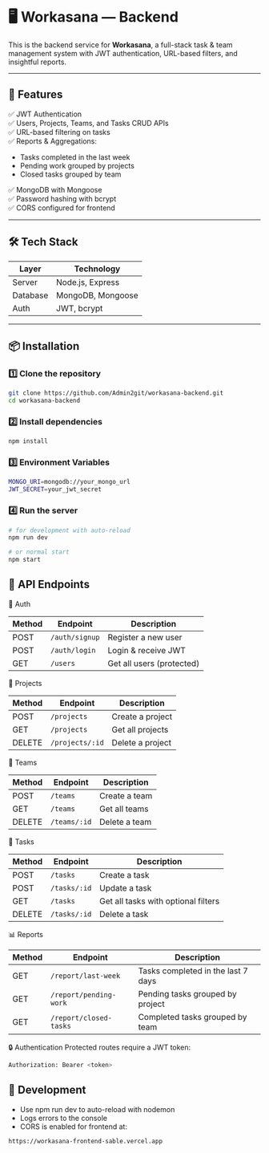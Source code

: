 # 🖥️ Workasana — Backend

This is the backend service for **Workasana**, a full-stack task & team management system with JWT authentication, URL-based filters, and insightful reports.

---

## 🚀 Features

✅ JWT Authentication  
✅ Users, Projects, Teams, and Tasks CRUD APIs  
✅ URL-based filtering on tasks  
✅ Reports & Aggregations:
- Tasks completed in the last week
- Pending work grouped by projects
- Closed tasks grouped by team

✅ MongoDB with Mongoose  
✅ Password hashing with bcrypt  
✅ CORS configured for frontend

---

## 🛠️ Tech Stack

| Layer       | Technology         |
|-------------|--------------------|
| Server      | Node.js, Express   |
| Database    | MongoDB, Mongoose |
| Auth        | JWT, bcrypt        |

---

## 📦 Installation

### 1️⃣ Clone the repository
```bash
git clone https://github.com/Admin2git/workasana-backend.git
cd workasana-backend
```
### 2️⃣ Install dependencies
```bash
npm install
```
### 3️⃣ Environment Variables
```bash
MONGO_URI=mongodb://your_mongo_url
JWT_SECRET=your_jwt_secret
```
### 4️⃣ Run the server
```bash
# for development with auto-reload
npm run dev

# or normal start
npm start
```
## 🔷 API Endpoints

🔑 Auth

| Method | Endpoint       | Description               |
| ------ | -------------- | ------------------------- |
| POST   | `/auth/signup` | Register a new user       |
| POST   | `/auth/login`  | Login & receive JWT       |
| GET    | `/users`       | Get all users (protected) |

📂 Projects

| Method | Endpoint        | Description      |
| ------ | --------------- | ---------------- |
| POST   | `/projects`     | Create a project |
| GET    | `/projects`     | Get all projects |
| DELETE | `/projects/:id` | Delete a project |

👥 Teams

| Method | Endpoint     | Description   |
| ------ | ------------ | ------------- |
| POST   | `/teams`     | Create a team |
| GET    | `/teams`     | Get all teams |
| DELETE | `/teams/:id` | Delete a team |

📝 Tasks

| Method | Endpoint     | Description                         |
| ------ | ------------ | ----------------------------------- |
| POST   | `/tasks`     | Create a task                       |
| POST   | `/tasks/:id` | Update a task                       |
| GET    | `/tasks`     | Get all tasks with optional filters |
| DELETE | `/tasks/:id` | Delete a task                       |

📊 Reports

| Method | Endpoint               | Description                        |
| ------ | ---------------------- | ---------------------------------- |
| GET    | `/report/last-week`    | Tasks completed in the last 7 days |
| GET    | `/report/pending-work` | Pending tasks grouped by project   |
| GET    | `/report/closed-tasks` | Completed tasks grouped by team    |

🔒 Authentication
Protected routes require a JWT token:
```bash
Authorization: Bearer <token>
```

## 🧪 Development

- Use npm run dev to auto-reload with nodemon
- Logs errors to the console
- CORS is enabled for frontend at:
```bash
https://workasana-frontend-sable.vercel.app
```
